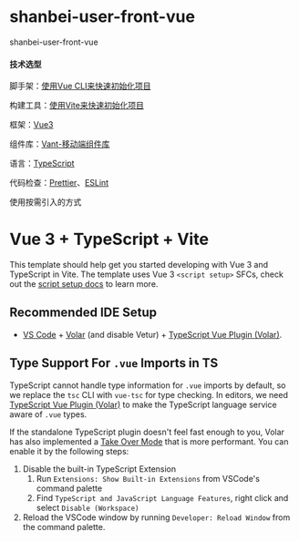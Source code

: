 # shanbei-user-front-vue
shanbei-user-front-vue

#### 技术选型
脚手架：[使用Vue CLI来快速初始化项目](https://cli.vuejs.org/zh/)

构建工具：[使用Vite来快速初始化项目](https://cn.vitejs.dev/)

框架：[Vue3](https://cn.vuejs.org/)

组件库：[Vant-移动端组件库](https://vant-ui.github.io/vant/?#/zh-CN)

语言：[TypeScript](https://www.typescriptlang.org/)

代码检查：[Prettier](https://prettier.io/)、[ESLint](https://eslint.org/)

使用按需引入的方式

# Vue 3 + TypeScript + Vite

This template should help get you started developing with Vue 3 and TypeScript in Vite. The template uses Vue 3 `<script setup>` SFCs, check out the [script setup docs](https://v3.vuejs.org/api/sfc-script-setup.html#sfc-script-setup) to learn more.

## Recommended IDE Setup

- [VS Code](https://code.visualstudio.com/) + [Volar](https://marketplace.visualstudio.com/items?itemName=Vue.volar) (and disable Vetur) + [TypeScript Vue Plugin (Volar)](https://marketplace.visualstudio.com/items?itemName=Vue.vscode-typescript-vue-plugin).

## Type Support For `.vue` Imports in TS

TypeScript cannot handle type information for `.vue` imports by default, so we replace the `tsc` CLI with `vue-tsc` for type checking. In editors, we need [TypeScript Vue Plugin (Volar)](https://marketplace.visualstudio.com/items?itemName=Vue.vscode-typescript-vue-plugin) to make the TypeScript language service aware of `.vue` types.

If the standalone TypeScript plugin doesn't feel fast enough to you, Volar has also implemented a [Take Over Mode](https://github.com/johnsoncodehk/volar/discussions/471#discussioncomment-1361669) that is more performant. You can enable it by the following steps:

1. Disable the built-in TypeScript Extension
   1. Run `Extensions: Show Built-in Extensions` from VSCode's command palette
   2. Find `TypeScript and JavaScript Language Features`, right click and select `Disable (Workspace)`
2. Reload the VSCode window by running `Developer: Reload Window` from the command palette.
